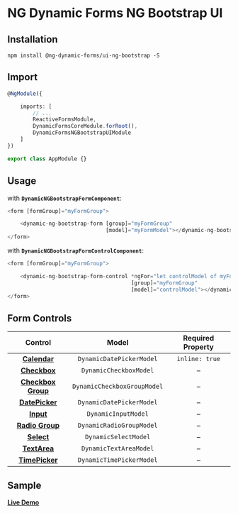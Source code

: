 # NG Dynamic Forms NG Bootstrap UI

## Installation
```
npm install @ng-dynamic-forms/ui-ng-bootstrap -S
```

## Import
```ts
@NgModule({

    imports: [
        // ...
        ReactiveFormsModule,
        DynamicFormsCoreModule.forRoot(),
        DynamicFormsNGBootstrapUIModule
    ]
})

export class AppModule {}
```

## Usage

with **`DynamicNGBootstrapFormComponent`**:
```ts
<form [formGroup]="myFormGroup">

    <dynamic-ng-bootstrap-form [group]="myFormGroup"
                               [model]="myFormModel"></dynamic-ng-bootstrap-form>
</form>
```

with **`DynamicNGBootstrapFormControlComponent`**:
```ts
<form [formGroup]="myFormGroup">

    <dynamic-ng-bootstrap-form-control *ngFor="let controlModel of myFormModel"
                                       [group]="myFormGroup"
                                       [model]="controlModel"></dynamic-ng-bootstrap-form-control>
</form>
```
## Form Controls

|                                             Control                                             	|            Model            	| Required Property 	|
|:-----------------------------------------------------------------------------------------------:	|:---------------------------:	|:-----------------:	|
|              **[Calendar](https://ng-bootstrap.github.io/#/components/datepicker)**             	| `DynamicDatePickerModel`    	|   `inline: true`  	|
|    **[Checkbox](https://v4-alpha.getbootstrap.com/components/forms/#checkboxes-and-radios)**    	| `DynamicCheckboxModel`      	|         –         	|
| **[Checkbox Group](https://v4-alpha.getbootstrap.com/components/forms/#checkboxes-and-radios)** 	| `DynamicCheckboxGroupModel` 	|         –         	|
|             **[DatePicker](https://ng-bootstrap.github.io/#/components/datepicker)**            	| `DynamicDatePickerModel`    	|         –         	|
|         **[Input](https://v4-alpha.getbootstrap.com/components/forms/#textual-inputs)**         	| `DynamicInputModel`         	|         –         	|
|   **[Radio Group](https://v4-alpha.getbootstrap.com/components/forms/#checkboxes-and-radios)**  	| `DynamicRadioGroupModel`    	|         –         	|
|         **[Select](https://v4-alpha.getbootstrap.com/components/forms/#form-controls)**         	| `DynamicSelectModel`        	|         –         	|
|        **[TextArea](https://v4-alpha.getbootstrap.com/components/forms/#form-controls)**        	| `DynamicTextAreaModel`      	|         –         	|
|             **[TimePicker](https://ng-bootstrap.github.io/#/components/timepicker)**            	| `DynamicTimePickerModel`    	|         –         	|

## Sample

[**Live Demo**](http://ng2-dynamic-forms.udos86.de/sample/index.aot.html#ng-bootstrap-sample-form) 